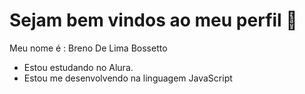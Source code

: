 # Sejam bem vindos ao meu perfil 🥇
Meu nome é : Breno De Lima Bossetto
- Estou estudando no Alura.
- Estou me desenvolvendo na linguagem JavaScript
